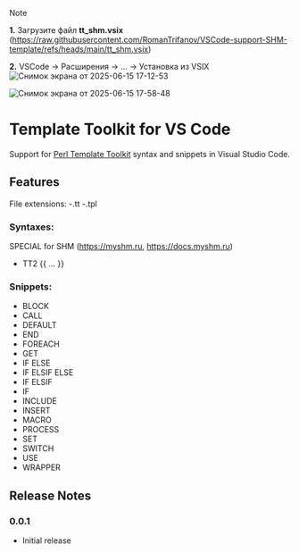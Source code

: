 > [!NOTE]
>**1.** Загрузите файл **tt_shm.vsix** (https://raw.githubusercontent.com/RomanTrifanov/VSCode-support-SHM-template/refs/heads/main/tt_shm.vsix)
>
>**2.** VSCode -> Расширения -> ... -> Установка из VSIX
![Снимок экрана от 2025-06-15 17-12-53](https://github.com/user-attachments/assets/d78545c4-dd85-4efb-873f-bb1ddd42623d)


![Снимок экрана от 2025-06-15 17-58-48](https://github.com/user-attachments/assets/1ceed6a5-e0b1-4678-9e16-0d2f00e40880)

# Template Toolkit for VS Code

Support for [Perl Template Toolkit](http://www.template-toolkit.org/index.html) syntax and snippets in Visual Studio Code.
## Features
File extensions:
-.tt
-.tpl

### Syntaxes:
SPECIAL for SHM (https://myshm.ru, https://docs.myshm.ru)
- TT2 {{ ... }}

### Snippets:
- BLOCK
- CALL
- DEFAULT
- END
- FOREACH
- GET
- IF ELSE
- IF ELSIF ELSE
- IF ELSIF
- IF
- INCLUDE
- INSERT
- MACRO
- PROCESS
- SET
- SWITCH
- USE
- WRAPPER

## Release Notes

### 0.0.1
- Initial release

